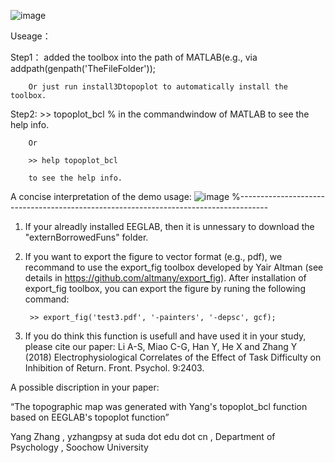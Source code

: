 

![image](https://raw.githubusercontent.com/yangzhangpsy/3dtopoplot/master/pesudo-572-1.png)

Useage：

Step1： added the toolbox into the path of MATLAB(e.g., via addpath(genpath('TheFileFolder'));

        Or just run install3Dtopoplot to automatically install the toolbox.

Step2: >> topoplot_bcl % in the commandwindow of MATLAB to see the help info.


        Or 
        
        >> help topoplot_bcl
        
        to see the help info.




A concise interpretation of the demo usage:
![image](https://raw.githubusercontent.com/yangzhangpsy/3dtopoplot/master/interpretation.png)
%-------------------------------------------------------------------------------------
    
1) If your alreadly installed EEGLAB, then it is unnessary to download the "externBorrowedFuns" folder.

2) If you want to export the figure to vector format (e.g., pdf), we recommand to use the export_fig toolbox developed by Yair Altman (see details in https://github.com/altmany/export_fig). After installation of export_fig toolbox, you can export the figure by runing the following command:

        
        >> export_fig('test3.pdf', '-painters', '-depsc', gcf);
        

3) If you do think this function is usefull and have used it in your study, please cite our paper:
Li A-S, Miao C-G, Han Y, He X and Zhang Y (2018)
Electrophysiological Correlates of the Effect of Task Difficulty on Inhibition of Return. Front. Psychol. 9:2403.

A possible discription in your paper:

“The topographic map was generated with Yang's topoplot_bcl function based on EEGLAB's topoplot function”

Yang Zhang
, yzhangpsy at suda dot edu dot cn
, Department of Psychology
, Soochow University
